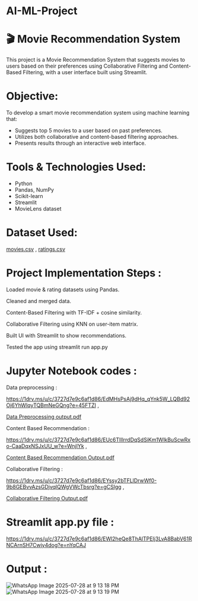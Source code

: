# AI-ML-Project
#  🎬 Movie Recommendation System
This project is a Movie Recommendation System that suggests movies to users based on their preferences using Collaborative Filtering and Content-Based Filtering, with a user interface built using Streamlit.
#  Objective:
To develop a smart movie recommendation system using machine learning that:
- Suggests top 5 movies to a user based on past preferences.
- Utilizes both collaborative and content-based filtering approaches.
- Presents results through an interactive web interface.
#  Tools & Technologies Used:
- Python
- Pandas, NumPy
- Scikit-learn
- Streamlit
- MovieLens dataset
#  Dataset Used:
[movies.csv](https://github.com/user-attachments/files/21473206/movies.csv) ,
[ratings.csv](https://github.com/user-attachments/files/21473213/ratings.csv)

# Project Implementation Steps :

Loaded movie & rating datasets using Pandas.

Cleaned and merged data.

Content-Based Filtering with TF-IDF + cosine similarity.

Collaborative Filtering using KNN on user-item matrix.

Built UI with Streamlit to show recommendations.

 Tested the app using streamlit run app.py
 
# Jupyter Notebook codes :
Data preprocessing :

https://1drv.ms/u/c/3727d7e9c6af1d86/EdMHsPsAj9dHq_qYnk5W_LQBd92Oj6YhWlqyTQBmNeGQng?e=45FTZI , 

[Data Preprocessing output.pdf](https://github.com/user-attachments/files/21473514/Data.Preprocessing.output.pdf) 

Content Based Recommendation :

https://1drv.ms/u/c/3727d7e9c6af1d86/EUc6TlIlrrdDqSdSiKm1WlkBuScwRxo-CaaDqxNSJxUU_w?e=WnjIYk ,

[Content Based Recommendation Output.pdf](https://github.com/user-attachments/files/21473607/Content.Based.Recommendation.Output.pdf) 

Collaborative Filtering :

https://1drv.ms/u/c/3727d7e9c6af1d86/EYssy2bTFLlDrwWf0-9b8GEBvvAzsGDjvqlQWgVWcTbsrg?e=gCSlgg  , 

[Collaborative Filtering Output.pdf](https://github.com/user-attachments/files/21473748/Collaborative.Filtering.Output.pdf) 

# Streamlit app.py file :
https://1drv.ms/u/c/3727d7e9c6af1d86/EWl2heQe8ThAlTPEIj3LvA8BabV61RNCArnSH7Cwjy4dog?e=nYqCAJ

# Output :
![WhatsApp Image 2025-07-28 at 9 13 18 PM](https://github.com/user-attachments/assets/98d4cf0a-ab31-499d-89bc-f6f54fae71cb)
![WhatsApp Image 2025-07-28 at 9 13 19 PM](https://github.com/user-attachments/assets/36baf4ca-1ba6-4b3c-a9d5-da7dbc73057d)









